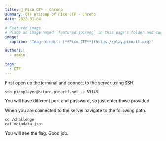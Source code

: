 ```yaml
---
title: 🚩 Pico CTF - Chrono
summary: CTF Writeup of Pico CTF - Chrono
date: 2022-01-04

# Featured image
# Place an image named `featured.jpg/png` in this page's folder and customize its options here.
image:
  caption: 'Image credit: [**Pico CTF**](https://play.picoctf.org)'

authors:
  - admin

tags:
  - CTF
---
```


First open up the terminal and connect to the server using SSH.

```shell
ssh picoplayer@saturn.picoctf.net -p 53143
```

You will have different port and password, so just enter those provided.

When you are connected to the server navigate to the following path.

```shell
cd /challenge
cat metadata.json
```

You will see the flag. Good job.